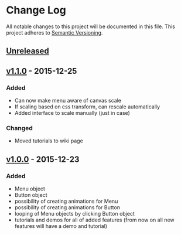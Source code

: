 # Change Log
All notable changes to this project will be documented in this file.
This project adheres to [Semantic Versioning](http://semver.org/).

## [Unreleased](https://github.com/ajakubo1/CanvasMenu/compare/master...work-on-v1.2.0)

## [v1.1.0](https://github.com/ajakubo1/CanvasMenu/compare/v1.0.0...v1.1.0) - 2015-12-25

### Added
- Can now make menu aware of canvas scale
- If scaling based on css transform, can rescale automatically
- Added interface to scale manually (just in case)

### Changed
- Moved tutorials to wiki page

## [v1.0.0](https://github.com/ajakubo1/CanvasMenu/releases/tag/v1.0.0) - 2015-12-23

### Added
- Menu object
- Button object
- possibility of creating animations for Menu
- possibility of creating animations for Button
- looping of Menu objects by clicking Button object
- tutorials and demos for all of added features (from now on all new features will have a demo and tutorial)
